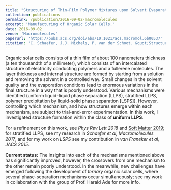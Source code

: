 ```yaml
---
title: "Structuring of Thin-Film Polymer Mixtures upon Solvent Evaporation"
collection: publications
permalink: /publication/2016-09-02-macromolecules
excerpt: 'Manufacturing of Organic Solar Cells.'
date: 2016-09-02
venue: 'Macromolecules'
paperurl: 'https://pubs.acs.org/doi/abs/10.1021/acs.macromol.6b00537'
citation: 'C. Schaefer, J.J. Michels, P. van der Schoot. &quot;Structuring of Thin-Film Polymer Mixtures upon Solvent Evaporation.&quot; <i>Macromolecules</i>. 49, 6858–6870 (2016)'
---
```



Organic solar cells consists of a thin film of about 100 nanometers thickness (a ten thousandth of a millimeter), which consists of an intercalated structure of electricity conducting polymers and a fullerene molecules.
The layer thickness and internal structure are formed by starting from a solution and removing the solvent in a controlled way.
Small changes in the solvent quality and the evaporation conditions lead to enormous variations in the final structure in a way that is poorly understood.
Various mechanisms were identified (uniform liquid-liquid phase separation (LLPS), stratified LLPS, polymer precipitation by liquid-solid phase separation [LSPS]). However, controlling which mechanism, and how structures emerge within each mechanism, are subject to trial-and-error experimentation.
In this work, I investigated structure formation within the class of **uniform LLPS**. <br/>  <br/> 
For a refinement on this work, see *Phys Rev Lett 2018* and [Soft Matter 2019](https://charleyschaefer.github.io/publication/2019-09-02-soft-matter); for stratified LLPS, see my research in *Schaefer et al,  Macromolecules 2017*, and for my work on *LSPS* see my contribution in *van Franeker et al, JACS 2015*. <br/>  <br/> 
**Current status:** The insights into each of the mechanisms mentioned above has significantly improved, however, the crossovers from one mechanism to the other remain poorly understood. In the meanwhile, new challenges have emerged following the development of *ternary* organic solar cells, where several phase-separation mechanisms occur simultaneously; see my work in collaboration with the group of Prof. Harald Ade for more info.
